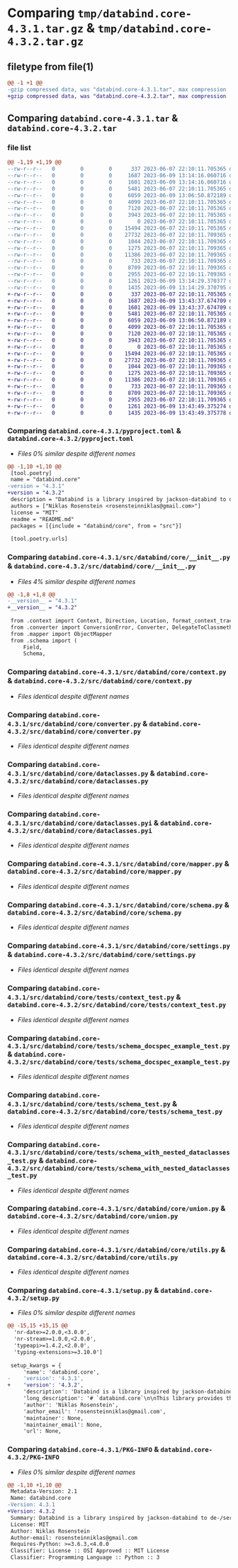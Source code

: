# Comparing `tmp/databind.core-4.3.1.tar.gz` & `tmp/databind.core-4.3.2.tar.gz`

## filetype from file(1)

```diff
@@ -1 +1 @@
-gzip compressed data, was "databind.core-4.3.1.tar", max compression
+gzip compressed data, was "databind.core-4.3.2.tar", max compression
```

## Comparing `databind.core-4.3.1.tar` & `databind.core-4.3.2.tar`

### file list

```diff
@@ -1,19 +1,19 @@
--rw-r--r--   0        0        0      337 2023-06-07 22:10:11.705365 databind.core-4.3.1/README.md
--rw-r--r--   0        0        0     1687 2023-06-09 13:14:16.060716 databind.core-4.3.1/pyproject.toml
--rw-r--r--   0        0        0     1601 2023-06-09 13:14:16.060716 databind.core-4.3.1/src/databind/core/__init__.py
--rw-r--r--   0        0        0     5481 2023-06-07 22:10:11.705365 databind.core-4.3.1/src/databind/core/context.py
--rw-r--r--   0        0        0     6059 2023-06-09 13:06:50.872189 databind.core-4.3.1/src/databind/core/converter.py
--rw-r--r--   0        0        0     4099 2023-06-07 22:10:11.705365 databind.core-4.3.1/src/databind/core/dataclasses.py
--rw-r--r--   0        0        0     7120 2023-06-07 22:10:11.705365 databind.core-4.3.1/src/databind/core/dataclasses.pyi
--rw-r--r--   0        0        0     3943 2023-06-07 22:10:11.705365 databind.core-4.3.1/src/databind/core/mapper.py
--rw-r--r--   0        0        0        0 2023-06-07 22:10:11.705365 databind.core-4.3.1/src/databind/core/py.typed
--rw-r--r--   0        0        0    15494 2023-06-07 22:10:11.705365 databind.core-4.3.1/src/databind/core/schema.py
--rw-r--r--   0        0        0    27732 2023-06-07 22:10:11.709365 databind.core-4.3.1/src/databind/core/settings.py
--rw-r--r--   0        0        0     1044 2023-06-07 22:10:11.709365 databind.core-4.3.1/src/databind/core/tests/context_test.py
--rw-r--r--   0        0        0     1275 2023-06-07 22:10:11.709365 databind.core-4.3.1/src/databind/core/tests/schema_docspec_example_test.py
--rw-r--r--   0        0        0    11386 2023-06-07 22:10:11.709365 databind.core-4.3.1/src/databind/core/tests/schema_test.py
--rw-r--r--   0        0        0      733 2023-06-07 22:10:11.709365 databind.core-4.3.1/src/databind/core/tests/schema_with_nested_dataclasses_test.py
--rw-r--r--   0        0        0     8709 2023-06-07 22:10:11.709365 databind.core-4.3.1/src/databind/core/union.py
--rw-r--r--   0        0        0     2955 2023-06-07 22:10:11.709365 databind.core-4.3.1/src/databind/core/utils.py
--rw-r--r--   0        0        0     1261 2023-06-09 13:14:29.370377 databind.core-4.3.1/setup.py
--rw-r--r--   0        0        0     1435 2023-06-09 13:14:29.370795 databind.core-4.3.1/PKG-INFO
+-rw-r--r--   0        0        0      337 2023-06-07 22:10:11.705365 databind.core-4.3.2/README.md
+-rw-r--r--   0        0        0     1687 2023-06-09 13:43:37.674709 databind.core-4.3.2/pyproject.toml
+-rw-r--r--   0        0        0     1601 2023-06-09 13:43:37.674709 databind.core-4.3.2/src/databind/core/__init__.py
+-rw-r--r--   0        0        0     5481 2023-06-07 22:10:11.705365 databind.core-4.3.2/src/databind/core/context.py
+-rw-r--r--   0        0        0     6059 2023-06-09 13:06:50.872189 databind.core-4.3.2/src/databind/core/converter.py
+-rw-r--r--   0        0        0     4099 2023-06-07 22:10:11.705365 databind.core-4.3.2/src/databind/core/dataclasses.py
+-rw-r--r--   0        0        0     7120 2023-06-07 22:10:11.705365 databind.core-4.3.2/src/databind/core/dataclasses.pyi
+-rw-r--r--   0        0        0     3943 2023-06-07 22:10:11.705365 databind.core-4.3.2/src/databind/core/mapper.py
+-rw-r--r--   0        0        0        0 2023-06-07 22:10:11.705365 databind.core-4.3.2/src/databind/core/py.typed
+-rw-r--r--   0        0        0    15494 2023-06-07 22:10:11.705365 databind.core-4.3.2/src/databind/core/schema.py
+-rw-r--r--   0        0        0    27732 2023-06-07 22:10:11.709365 databind.core-4.3.2/src/databind/core/settings.py
+-rw-r--r--   0        0        0     1044 2023-06-07 22:10:11.709365 databind.core-4.3.2/src/databind/core/tests/context_test.py
+-rw-r--r--   0        0        0     1275 2023-06-07 22:10:11.709365 databind.core-4.3.2/src/databind/core/tests/schema_docspec_example_test.py
+-rw-r--r--   0        0        0    11386 2023-06-07 22:10:11.709365 databind.core-4.3.2/src/databind/core/tests/schema_test.py
+-rw-r--r--   0        0        0      733 2023-06-07 22:10:11.709365 databind.core-4.3.2/src/databind/core/tests/schema_with_nested_dataclasses_test.py
+-rw-r--r--   0        0        0     8709 2023-06-07 22:10:11.709365 databind.core-4.3.2/src/databind/core/union.py
+-rw-r--r--   0        0        0     2955 2023-06-07 22:10:11.709365 databind.core-4.3.2/src/databind/core/utils.py
+-rw-r--r--   0        0        0     1261 2023-06-09 13:43:49.375274 databind.core-4.3.2/setup.py
+-rw-r--r--   0        0        0     1435 2023-06-09 13:43:49.375778 databind.core-4.3.2/PKG-INFO
```

### Comparing `databind.core-4.3.1/pyproject.toml` & `databind.core-4.3.2/pyproject.toml`

 * *Files 0% similar despite different names*

```diff
@@ -1,10 +1,10 @@
 [tool.poetry]
 name = "databind.core"
-version = "4.3.1"
+version = "4.3.2"
 description = "Databind is a library inspired by jackson-databind to de-/serialize Python dataclasses. Compatible with Python 3.7 and newer."
 authors = ["Niklas Rosenstein <rosensteinniklas@gmail.com>"]
 license = "MIT"
 readme = "README.md"
 packages = [{include = "databind/core", from = "src"}]
 
 [tool.poetry.urls]
```

### Comparing `databind.core-4.3.1/src/databind/core/__init__.py` & `databind.core-4.3.2/src/databind/core/__init__.py`

 * *Files 4% similar despite different names*

```diff
@@ -1,8 +1,8 @@
-__version__ = "4.3.1"
+__version__ = "4.3.2"
 
 from .context import Context, Direction, Location, format_context_trace
 from .converter import ConversionError, Converter, DelegateToClassmethodConverter, Module, NoMatchingConverter
 from .mapper import ObjectMapper
 from .schema import (
     Field,
     Schema,
```

### Comparing `databind.core-4.3.1/src/databind/core/context.py` & `databind.core-4.3.2/src/databind/core/context.py`

 * *Files identical despite different names*

### Comparing `databind.core-4.3.1/src/databind/core/converter.py` & `databind.core-4.3.2/src/databind/core/converter.py`

 * *Files identical despite different names*

### Comparing `databind.core-4.3.1/src/databind/core/dataclasses.py` & `databind.core-4.3.2/src/databind/core/dataclasses.py`

 * *Files identical despite different names*

### Comparing `databind.core-4.3.1/src/databind/core/dataclasses.pyi` & `databind.core-4.3.2/src/databind/core/dataclasses.pyi`

 * *Files identical despite different names*

### Comparing `databind.core-4.3.1/src/databind/core/mapper.py` & `databind.core-4.3.2/src/databind/core/mapper.py`

 * *Files identical despite different names*

### Comparing `databind.core-4.3.1/src/databind/core/schema.py` & `databind.core-4.3.2/src/databind/core/schema.py`

 * *Files identical despite different names*

### Comparing `databind.core-4.3.1/src/databind/core/settings.py` & `databind.core-4.3.2/src/databind/core/settings.py`

 * *Files identical despite different names*

### Comparing `databind.core-4.3.1/src/databind/core/tests/context_test.py` & `databind.core-4.3.2/src/databind/core/tests/context_test.py`

 * *Files identical despite different names*

### Comparing `databind.core-4.3.1/src/databind/core/tests/schema_docspec_example_test.py` & `databind.core-4.3.2/src/databind/core/tests/schema_docspec_example_test.py`

 * *Files identical despite different names*

### Comparing `databind.core-4.3.1/src/databind/core/tests/schema_test.py` & `databind.core-4.3.2/src/databind/core/tests/schema_test.py`

 * *Files identical despite different names*

### Comparing `databind.core-4.3.1/src/databind/core/tests/schema_with_nested_dataclasses_test.py` & `databind.core-4.3.2/src/databind/core/tests/schema_with_nested_dataclasses_test.py`

 * *Files identical despite different names*

### Comparing `databind.core-4.3.1/src/databind/core/union.py` & `databind.core-4.3.2/src/databind/core/union.py`

 * *Files identical despite different names*

### Comparing `databind.core-4.3.1/src/databind/core/utils.py` & `databind.core-4.3.2/src/databind/core/utils.py`

 * *Files identical despite different names*

### Comparing `databind.core-4.3.1/setup.py` & `databind.core-4.3.2/setup.py`

 * *Files 0% similar despite different names*

```diff
@@ -15,15 +15,15 @@
  'nr-date>=2.0.0,<3.0.0',
  'nr-stream>=1.0.0,<2.0.0',
  'typeapi>=1.4.2,<2.0.0',
  'typing-extensions>=3.10.0']
 
 setup_kwargs = {
     'name': 'databind.core',
-    'version': '4.3.1',
+    'version': '4.3.2',
     'description': 'Databind is a library inspired by jackson-databind to de-/serialize Python dataclasses. Compatible with Python 3.7 and newer.',
     'long_description': '# `databind.core`\n\nThis library provides the core functionality to implement serialization functions to and from Python objects, with\na great support for many features of the Python type system. A JSON implementation is provided by the `databind.json`\npackage.\n\n---\n\n<p align="center">Copyright &copy; 2020 &ndash; Niklas Rosenstein</p>\n',
     'author': 'Niklas Rosenstein',
     'author_email': 'rosensteinniklas@gmail.com',
     'maintainer': None,
     'maintainer_email': None,
     'url': None,
```

### Comparing `databind.core-4.3.1/PKG-INFO` & `databind.core-4.3.2/PKG-INFO`

 * *Files 0% similar despite different names*

```diff
@@ -1,10 +1,10 @@
 Metadata-Version: 2.1
 Name: databind.core
-Version: 4.3.1
+Version: 4.3.2
 Summary: Databind is a library inspired by jackson-databind to de-/serialize Python dataclasses. Compatible with Python 3.7 and newer.
 License: MIT
 Author: Niklas Rosenstein
 Author-email: rosensteinniklas@gmail.com
 Requires-Python: >=3.6.3,<4.0.0
 Classifier: License :: OSI Approved :: MIT License
 Classifier: Programming Language :: Python :: 3
```

